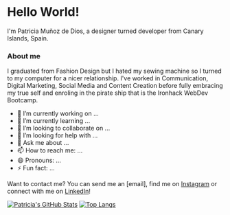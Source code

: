 # Hello World!

I'm Patricia Muñoz de Dios, a designer turned developer from Canary Islands, Spain.

### About me

I graduated from Fashion Design but I hated my sewing machine so I turned to my computer for a nicer relationship.
I've worked in Communication, Digital Marketing, Social Media and Content Creation before fully embracing my true self and enroling in the pirate ship that is the Ironhack WebDev Bootcamp.

- 🔭 I’m currently working on ...
- 🌱 I’m currently learning ...
- 👯 I’m looking to collaborate on ...
- 🤔 I’m looking for help with ...
- 💬 Ask me about ...
- 📫 How to reach me: ...
- 😄 Pronouns: ...
- ⚡ Fun fact: ...

Want to contact me? You can send me an [email], find me on [Instagram](https://www.instagram.com/patriciamdm/) or connect with me on [LinkedIn](https://www.linkedin.com/in/patriciamudime/)!

[![Patricia's GitHub Stats](https://github-readme-stats.vercel.app/api?username=patriciamdm&show_icons=true&theme=prussian)](https://github.com/patriciamdm/github-readme)
[![Top Langs](https://github-readme-stats.vercel.app/api/top-langs/?username=patriciamdm&layout=compact&theme=prussian)](https://github.com/patriciamdm/github-readme)
